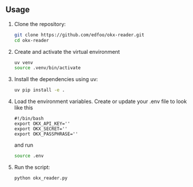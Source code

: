 ## Usage

1.  Clone the repository:

    ```bash
    git clone https://github.com/edfoo/okx-reader.git
    cd okx-reader
    ```

2. Create and activate the virtual environment

    ```bash
    uv venv
    source .venv/bin/activate
    ```

3.  Install the dependencies using uv:

    ```bash
    uv pip install -e .
    ```

4. Load the environment variables.
   Create or update your .env file to look like this

   ```
   #!/bin/bash
   export OKX_API_KEY=''
   export OKX_SECRET=''
   export OKX_PASSPHRASE=''
   ```
   and run
   ```bash
   source .env
   ```

4.  Run the script:

    ```bash
    python okx_reader.py
    ```

    
